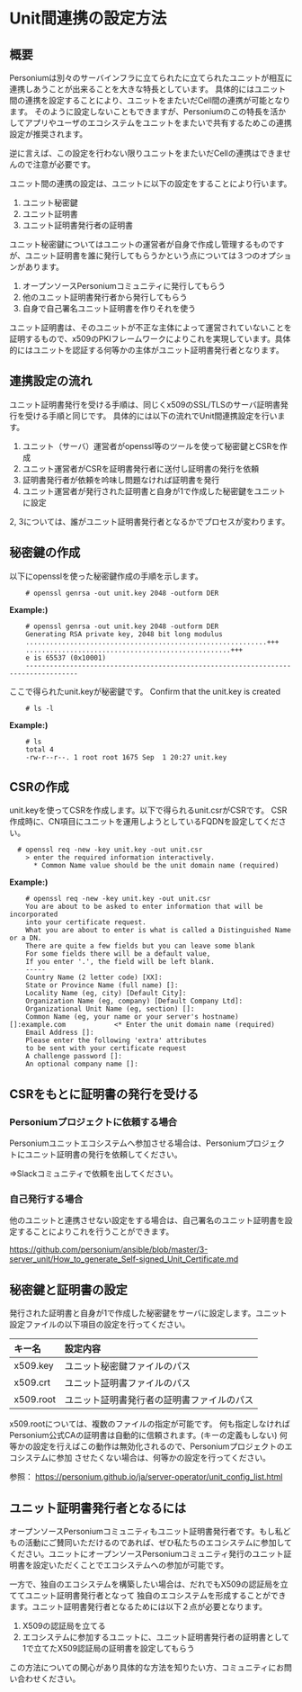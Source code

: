 # Unit間連携の設定方法

## 概要

Personiumは別々のサーバインフラに⽴てられたに立てられたユニットが相互に連携しあうことが出来ることを大きな特長としています。
具体的にはユニット間の連携を設定することにより、ユニットをまたいだCell間の連携が可能となります。
そのように設定しないこともできますが、Personiumのこの特長を活かしてアプリやユーザのエコシステムをユニットをまたいで共有するためこの連携設定が推奨されます。

逆に言えば、この設定を行わない限りユニットをまたいだCellの連携はできませんので注意が必要です。

ユニット間の連携の設定は、ユニットに以下の設定をすることにより行います。

1. ユニット秘密鍵
1. ユニット証明書
1. ユニット証明書発行者の証明書

ユニット秘密鍵についてはユニットの運営者が自身で作成し管理するものですが、ユニット証明書を誰に発行してもらうかという点については３つのオプションがあります。

1. オープンソースPersoniumコミュニティに発行してもらう
1. 他のユニット証明書発行者から発行してもらう
1. 自身で自己署名ユニット証明書を作りそれを使う

ユニット証明書は、そのユニットが不正な主体によって運営されていないことを証明するもので、x509のPKIフレームワークによりこれを実現しています。具体的にはユニットを認証する何等かの主体がユニット証明書発行者となります。


## 連携設定の流れ

ユニット証明書発行を受ける手順は、同じくx509のSSL/TLSのサーバ証明書発行を受ける手順と同じです。
具体的には以下の流れでUnit間連携設定を行います。

1. ユニット（サーバ）運営者がopenssl等のツールを使って秘密鍵とCSRを作成
1. ユニット運営者がCSRを証明書発行者に送付し証明書の発行を依頼
1. 証明書発行者が依頼を吟味し問題なければ証明書を発行
1. ユニット運営者が発行された証明書と自身が1で作成した秘密鍵をユニットに設定

2, 3については、誰がユニット証明書発行者となるかでプロセスが変わります。


## 秘密鍵の作成

以下にopensslを使った秘密鍵作成の手順を示します。

```console
    # openssl genrsa -out unit.key 2048 -outform DER
```  

__Example:)__

```console
    # openssl genrsa -out unit.key 2048 -outform DER
    Generating RSA private key, 2048 bit long modulus
    ............................................................+++
    ...................................................+++
    e is 65537 (0x10001)
    -----------------------------------------------------------------------------------
```

ここで得られたunit.keyが秘密鍵です。
Confirm that the unit.key is created

```console
    # ls -l
```

__Example:)__

```console
    # ls
    total 4
    -rw-r--r--. 1 root root 1675 Sep  1 20:27 unit.key
```

## CSRの作成

unit.keyを使ってCSRを作成します。以下で得られるunit.csrがCSRです。
CSR作成時に、CN項目にユニットを運用しようとしているFQDNを設定してください。


```console
  # openssl req -new -key unit.key -out unit.csr
    > enter the required information interactively.
      * Common Name value should be the unit domain name (required)
```

__Example:)__


```console
    # openssl req -new -key unit.key -out unit.csr
    You are about to be asked to enter information that will be incorporated
    into your certificate request.
    What you are about to enter is what is called a Distinguished Name or a DN.
    There are quite a few fields but you can leave some blank
    For some fields there will be a default value,
    If you enter '.', the field will be left blank.
    -----
    Country Name (2 letter code) [XX]:
    State or Province Name (full name) []:
    Locality Name (eg, city) [Default City]:
    Organization Name (eg, company) [Default Company Ltd]:
    Organizational Unit Name (eg, section) []:
    Common Name (eg, your name or your server's hostname) []:example.com            <* Enter the unit domain name (required)
    Email Address []:
    Please enter the following 'extra' attributes
    to be sent with your certificate request
    A challenge password []:
    An optional company name []:

```



## CSRをもとに証明書の発行を受ける

### Personiumプロジェクトに依頼する場合

Personiumユニットエコシステムへ参加させる場合は、Personiumプロジェクトにユニット証明書の発行を依頼してください。

⇒Slackコミュニティで依頼を出してください。


### 自己発行する場合

他のユニットと連携させない設定をする場合は、自己署名のユニット証明書を設定することによりこれを行うことができます。

https://github.com/personium/ansible/blob/master/3-server_unit/How_to_generate_Self-signed_Unit_Certificate.md


## 秘密鍵と証明書の設定

発行された証明書と自身が1で作成した秘密鍵をサーバに設定します。ユニット設定ファイルの以下項目の設定を行ってください。

|キー名|設定内容|
|:--|:--|
|x509.key|ユニット秘密鍵ファイルのパス|
|x509.crt|ユニット証明書ファイルのパス|
|x509.root|ユニット証明書発行者の証明書ファイルのパス|

x509.rootについては、複数のファイルの指定が可能です。
何も指定しなければPersonium公式CAの証明書は自動的に信頼されます。(キーの定義もしない)
何等かの設定を行えばこの動作は無効化されるので、Personiumプロジェクトのエコシステムに参加
させたくない場合は、何等かの設定を行ってください。

参照：
https://personium.github.io/ja/server-operator/unit_config_list.html

## ユニット証明書発行者となるには

オープンソースPersoniumコミュニティもユニット証明書発行者です。もし私どもの活動にご賛同いただけるのであれば、ぜひ私たちのエコシステムに参加してください。ユニットにオープンソースPersoniumコミュニティ発行のユニット証明書を設定いただくことでエコシステムへの参加が可能です。

一方で、独自のエコシステムを構築したい場合は、だれでもX509の認証局を立ててユニット証明書発行者となって
独自のエコシステムを形成することができます。ユニット証明書発行者となるためには以下２点が必要となります。

1. X509の認証局を立てる
1. エコシステムに参加するユニットに、ユニット証明書発行者の証明書として1で立てたX509認証局の証明書を設定してもらう

この方法についての関心があり具体的な方法を知りたい方、コミュニティにお問い合わせください。
